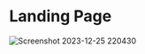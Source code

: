 # Landing Page
![Screenshot 2023-12-25 220430](https://github.com/bhagyashrichavan-512/Crud-Operation/assets/154747913/79a48605-7cf8-457b-9868-9d4a6ce6bfb5)
